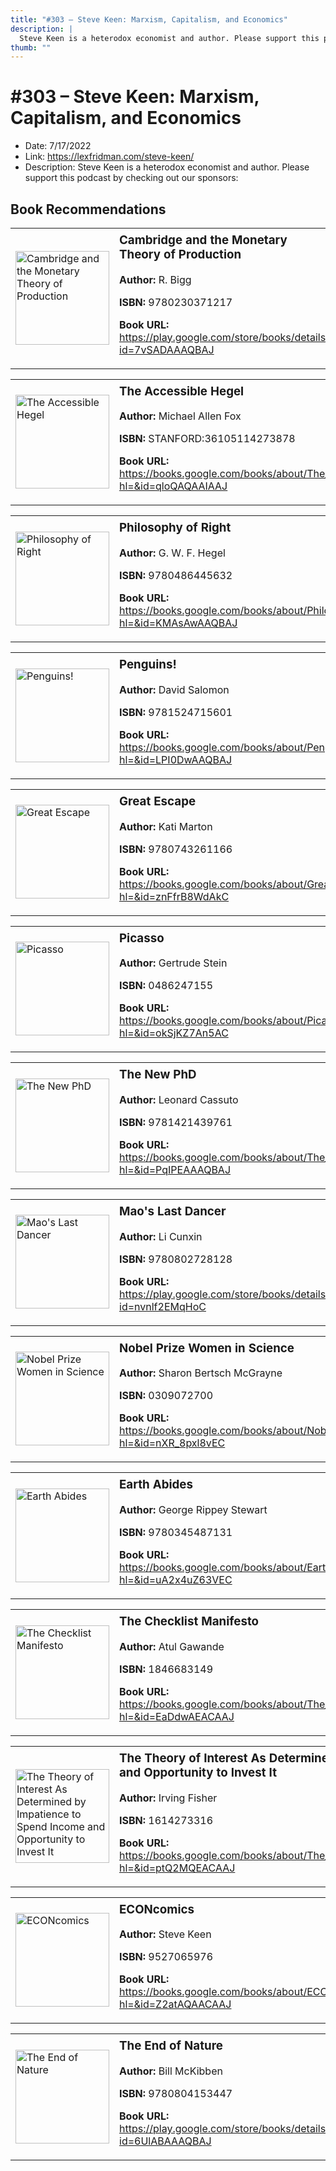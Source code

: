 ```yaml
---
title: "#303 – Steve Keen: Marxism, Capitalism, and Economics"
description: |
  Steve Keen is a heterodox economist and author. Please support this podcast by checking out our sponsors:"
thumb: ""
---
```


# #303 – Steve Keen: Marxism, Capitalism, and Economics

  - Date: 7/17/2022
  - Link: https://lexfridman.com/steve-keen/
  - Description: Steve Keen is a heterodox economist and author. Please support this podcast by checking out our sponsors:

## Book Recommendations

<table style="border: none;"><tr style="border: none;"><td style="border: none;"><img src="https://books.google.com/books/content?id=7vSADAAAQBAJ&printsec=frontcover&img=1&zoom=1&edge=curl&source=gbs_api" alt="Cambridge and the Monetary Theory of Production" width="150" style="vertical-align: top;"></td><td style="border: none; vertical-align: top;"><h3 style='margin-top: 5'>Cambridge and the Monetary Theory of Production</h3><p><strong>Author:</strong> R. Bigg</p><p><strong>ISBN:</strong> 9780230371217</p><p><strong>Book URL:</strong> <a href="https://play.google.com/store/books/details?id=7vSADAAAQBAJ">https://play.google.com/store/books/details?id=7vSADAAAQBAJ</a></p></td></tr></table>
<table style="border: none;"><tr style="border: none;"><td style="border: none;"><img src="https://books.google.com/books/content?id=qloQAQAAIAAJ&printsec=frontcover&img=1&zoom=1&source=gbs_api" alt="The Accessible Hegel" width="150" style="vertical-align: top;"></td><td style="border: none; vertical-align: top;"><h3 style='margin-top: 5'>The Accessible Hegel</h3><p><strong>Author:</strong> Michael Allen Fox</p><p><strong>ISBN:</strong> STANFORD:36105114273878</p><p><strong>Book URL:</strong> <a href="https://books.google.com/books/about/The_Accessible_Hegel.html?hl=&id=qloQAQAAIAAJ">https://books.google.com/books/about/The_Accessible_Hegel.html?hl=&id=qloQAQAAIAAJ</a></p></td></tr></table>
<table style="border: none;"><tr style="border: none;"><td style="border: none;"><img src="https://books.google.com/books/content?id=KMAsAwAAQBAJ&printsec=frontcover&img=1&zoom=1&edge=curl&source=gbs_api" alt="Philosophy of Right" width="150" style="vertical-align: top;"></td><td style="border: none; vertical-align: top;"><h3 style='margin-top: 5'>Philosophy of Right</h3><p><strong>Author:</strong> G. W. F. Hegel</p><p><strong>ISBN:</strong> 9780486445632</p><p><strong>Book URL:</strong> <a href="https://books.google.com/books/about/Philosophy_of_Right.html?hl=&id=KMAsAwAAQBAJ">https://books.google.com/books/about/Philosophy_of_Right.html?hl=&id=KMAsAwAAQBAJ</a></p></td></tr></table>
<table style="border: none;"><tr style="border: none;"><td style="border: none;"><img src="https://books.google.com/books/content?id=LPI0DwAAQBAJ&printsec=frontcover&img=1&zoom=1&edge=curl&source=gbs_api" alt="Penguins!" width="150" style="vertical-align: top;"></td><td style="border: none; vertical-align: top;"><h3 style='margin-top: 5'>Penguins!</h3><p><strong>Author:</strong> David Salomon</p><p><strong>ISBN:</strong> 9781524715601</p><p><strong>Book URL:</strong> <a href="https://books.google.com/books/about/Penguins.html?hl=&id=LPI0DwAAQBAJ">https://books.google.com/books/about/Penguins.html?hl=&id=LPI0DwAAQBAJ</a></p></td></tr></table>
<table style="border: none;"><tr style="border: none;"><td style="border: none;"><img src="https://books.google.com/books/content?id=znFfrB8WdAkC&printsec=frontcover&img=1&zoom=1&edge=curl&source=gbs_api" alt="Great Escape" width="150" style="vertical-align: top;"></td><td style="border: none; vertical-align: top;"><h3 style='margin-top: 5'>Great Escape</h3><p><strong>Author:</strong> Kati Marton</p><p><strong>ISBN:</strong> 9780743261166</p><p><strong>Book URL:</strong> <a href="https://books.google.com/books/about/Great_Escape.html?hl=&id=znFfrB8WdAkC">https://books.google.com/books/about/Great_Escape.html?hl=&id=znFfrB8WdAkC</a></p></td></tr></table>
<table style="border: none;"><tr style="border: none;"><td style="border: none;"><img src="https://books.google.com/books/content?id=okSjKZ7An5AC&printsec=frontcover&img=1&zoom=1&edge=curl&source=gbs_api" alt="Picasso" width="150" style="vertical-align: top;"></td><td style="border: none; vertical-align: top;"><h3 style='margin-top: 5'>Picasso</h3><p><strong>Author:</strong> Gertrude Stein</p><p><strong>ISBN:</strong> 0486247155</p><p><strong>Book URL:</strong> <a href="https://books.google.com/books/about/Picasso.html?hl=&id=okSjKZ7An5AC">https://books.google.com/books/about/Picasso.html?hl=&id=okSjKZ7An5AC</a></p></td></tr></table>
<table style="border: none;"><tr style="border: none;"><td style="border: none;"><img src="https://books.google.com/books/content?id=PqIPEAAAQBAJ&printsec=frontcover&img=1&zoom=1&edge=curl&source=gbs_api" alt="The New PhD" width="150" style="vertical-align: top;"></td><td style="border: none; vertical-align: top;"><h3 style='margin-top: 5'>The New PhD</h3><p><strong>Author:</strong> Leonard Cassuto</p><p><strong>ISBN:</strong> 9781421439761</p><p><strong>Book URL:</strong> <a href="https://books.google.com/books/about/The_New_PhD.html?hl=&id=PqIPEAAAQBAJ">https://books.google.com/books/about/The_New_PhD.html?hl=&id=PqIPEAAAQBAJ</a></p></td></tr></table>
<table style="border: none;"><tr style="border: none;"><td style="border: none;"><img src="https://books.google.com/books/content?id=nvnlf2EMqHoC&printsec=frontcover&img=1&zoom=1&edge=curl&source=gbs_api" alt="Mao's Last Dancer" width="150" style="vertical-align: top;"></td><td style="border: none; vertical-align: top;"><h3 style='margin-top: 5'>Mao's Last Dancer</h3><p><strong>Author:</strong> Li Cunxin</p><p><strong>ISBN:</strong> 9780802728128</p><p><strong>Book URL:</strong> <a href="https://play.google.com/store/books/details?id=nvnlf2EMqHoC">https://play.google.com/store/books/details?id=nvnlf2EMqHoC</a></p></td></tr></table>
<table style="border: none;"><tr style="border: none;"><td style="border: none;"><img src="https://books.google.com/books/content?id=nXR_8pxl8vEC&printsec=frontcover&img=1&zoom=1&source=gbs_api" alt="Nobel Prize Women in Science" width="150" style="vertical-align: top;"></td><td style="border: none; vertical-align: top;"><h3 style='margin-top: 5'>Nobel Prize Women in Science</h3><p><strong>Author:</strong> Sharon Bertsch McGrayne</p><p><strong>ISBN:</strong> 0309072700</p><p><strong>Book URL:</strong> <a href="https://books.google.com/books/about/Nobel_Prize_Women_in_Science.html?hl=&id=nXR_8pxl8vEC">https://books.google.com/books/about/Nobel_Prize_Women_in_Science.html?hl=&id=nXR_8pxl8vEC</a></p></td></tr></table>
<table style="border: none;"><tr style="border: none;"><td style="border: none;"><img src="https://books.google.com/books/content?id=uA2x4uZ63VEC&printsec=frontcover&img=1&zoom=1&edge=curl&source=gbs_api" alt="Earth Abides" width="150" style="vertical-align: top;"></td><td style="border: none; vertical-align: top;"><h3 style='margin-top: 5'>Earth Abides</h3><p><strong>Author:</strong> George Rippey Stewart</p><p><strong>ISBN:</strong> 9780345487131</p><p><strong>Book URL:</strong> <a href="https://books.google.com/books/about/Earth_Abides.html?hl=&id=uA2x4uZ63VEC">https://books.google.com/books/about/Earth_Abides.html?hl=&id=uA2x4uZ63VEC</a></p></td></tr></table>
<table style="border: none;"><tr style="border: none;"><td style="border: none;"><img src="https://books.google.com/books/content?id=EaDdwAEACAAJ&printsec=frontcover&img=1&zoom=1&source=gbs_api" alt="The Checklist Manifesto" width="150" style="vertical-align: top;"></td><td style="border: none; vertical-align: top;"><h3 style='margin-top: 5'>The Checklist Manifesto</h3><p><strong>Author:</strong> Atul Gawande</p><p><strong>ISBN:</strong> 1846683149</p><p><strong>Book URL:</strong> <a href="https://books.google.com/books/about/The_Checklist_Manifesto.html?hl=&id=EaDdwAEACAAJ">https://books.google.com/books/about/The_Checklist_Manifesto.html?hl=&id=EaDdwAEACAAJ</a></p></td></tr></table>
<table style="border: none;"><tr style="border: none;"><td style="border: none;"><img src="https://books.google.com/books/content?id=ptQ2MQEACAAJ&printsec=frontcover&img=1&zoom=1&source=gbs_api" alt="The Theory of Interest As Determined by Impatience to Spend Income and Opportunity to Invest It" width="150" style="vertical-align: top;"></td><td style="border: none; vertical-align: top;"><h3 style='margin-top: 5'>The Theory of Interest As Determined by Impatience to Spend Income and Opportunity to Invest It</h3><p><strong>Author:</strong> Irving Fisher</p><p><strong>ISBN:</strong> 1614273316</p><p><strong>Book URL:</strong> <a href="https://books.google.com/books/about/The_Theory_of_Interest_As_Determined_by.html?hl=&id=ptQ2MQEACAAJ">https://books.google.com/books/about/The_Theory_of_Interest_As_Determined_by.html?hl=&id=ptQ2MQEACAAJ</a></p></td></tr></table>
<table style="border: none;"><tr style="border: none;"><td style="border: none;"><img src="https://books.google.com/books/content?id=Z2atAQAACAAJ&printsec=frontcover&img=1&zoom=1&source=gbs_api" alt="ECONcomics" width="150" style="vertical-align: top;"></td><td style="border: none; vertical-align: top;"><h3 style='margin-top: 5'>ECONcomics</h3><p><strong>Author:</strong> Steve Keen</p><p><strong>ISBN:</strong> 9527065976</p><p><strong>Book URL:</strong> <a href="https://books.google.com/books/about/ECONcomics.html?hl=&id=Z2atAQAACAAJ">https://books.google.com/books/about/ECONcomics.html?hl=&id=Z2atAQAACAAJ</a></p></td></tr></table>
<table style="border: none;"><tr style="border: none;"><td style="border: none;"><img src="https://books.google.com/books/content?id=6UlABAAAQBAJ&printsec=frontcover&img=1&zoom=1&edge=curl&source=gbs_api" alt="The End of Nature" width="150" style="vertical-align: top;"></td><td style="border: none; vertical-align: top;"><h3 style='margin-top: 5'>The End of Nature</h3><p><strong>Author:</strong> Bill McKibben</p><p><strong>ISBN:</strong> 9780804153447</p><p><strong>Book URL:</strong> <a href="https://play.google.com/store/books/details?id=6UlABAAAQBAJ">https://play.google.com/store/books/details?id=6UlABAAAQBAJ</a></p></td></tr></table>
